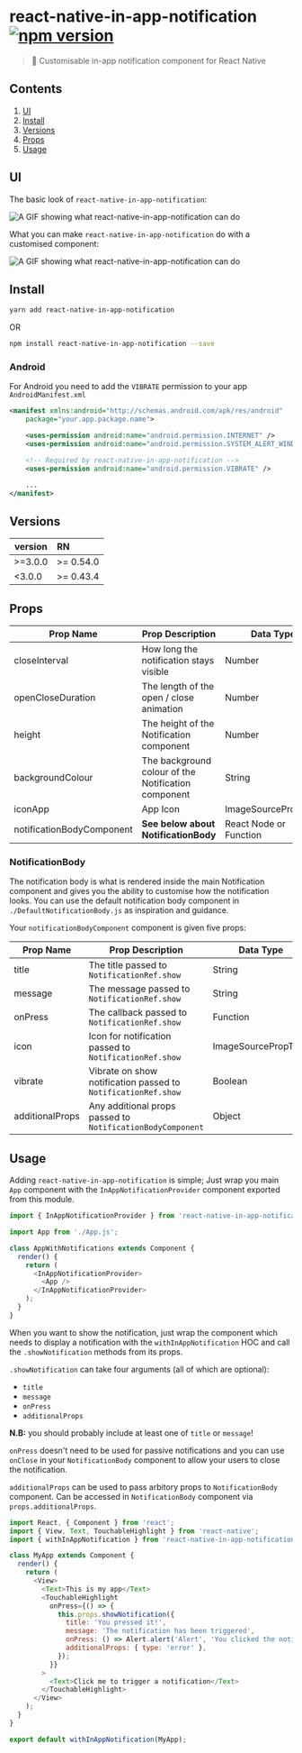 # react-native-in-app-notification [![npm version](https://badge.fury.io/js/react-native-in-app-notification.svg)](https://badge.fury.io/js/react-native-in-app-notification)

> :bell: Customisable in-app notification component for React Native

## Contents

1. [UI](#ui)
2. [Install](#install)
3. [Versions](#versions)
4. [Props](#props)
5. [Usage](#usage)

## UI

The basic look of `react-native-in-app-notification`:

![A GIF showing what react-native-in-app-notification can do](http://i.imgur.com/3PILcKg.gif)

What you can make `react-native-in-app-notification` do with a customised component:

![A GIF showing what react-native-in-app-notification can do](http://i.imgur.com/k0SBlrW.gif)

## Install

```bash
yarn add react-native-in-app-notification
```

OR

```bash
npm install react-native-in-app-notification --save
```

### Android

For Android you need to add the `VIBRATE` permission to your app `AndroidManifest.xml`
```xml
<manifest xmlns:android="http://schemas.android.com/apk/res/android"
    package="your.app.package.name">

    <uses-permission android:name="android.permission.INTERNET" />
    <uses-permission android:name="android.permission.SYSTEM_ALERT_WINDOW"/>

    <!-- Required by react-native-in-app-notification -->
    <uses-permission android:name="android.permission.VIBRATE" />

    ...
</manifest>
```

## Versions

| version | RN        |
| ------- | :-------- |
| >=3.0.0 | >= 0.54.0 |
| <3.0.0  | >= 0.43.4 |

## Props

| Prop Name                 | Prop Description                                    | Data Type              | Required    | Default                     |
| ------------------------- | --------------------------------------------------- | ---------------------- | ----------- | --------------------------- |
| closeInterval             | How long the notification stays visible             | Number                 | No          | `4000`                      |
| openCloseDuration         | The length of the open / close animation            | Number                 | No          | `200`                       |
| height                    | The height of the Notification component            | Number                 | No          | `80`                        |
| backgroundColour          | The background colour of the Notification component | String                 | No          | `white`                     |
| iconApp                   | App Icon                                            | ImageSourcePropType    | No          | `null`                      |
| notificationBodyComponent | **See below about NotificationBody**                | React Node or Function | Recommended | `./DefaultNotificationBody` |

### NotificationBody

The notification body is what is rendered inside the main Notification component and gives you the ability to customise how the notification looks. You can use the default notification body component in `./DefaultNotificationBody.js` as inspiration and guidance.

Your `notificationBodyComponent` component is given five props:

| Prop Name         | Prop Description                                              | Data Type           | Default |
| ----------------- | ------------------------------------------------------------- | ------------------- | ------- |
| title             | The title passed to `NotificationRef.show`                    | String              | `''`    |
| message           | The message passed to `NotificationRef.show`                  | String              | `''`    |
| onPress           | The callback passed to `NotificationRef.show`                 | Function            | `null`  |
| icon              | Icon for notification passed to `NotificationRef.show`        | ImageSourcePropType | `null`  |
| vibrate           | Vibrate on show notification passed to `NotificationRef.show` | Boolean             | `true`  |
| additionalProps   | Any additional props passed to `NotificationBodyComponent`    | Object              | `null`  |

## Usage

Adding `react-native-in-app-notification` is simple;
Just wrap you main `App` component with the `InAppNotificationProvider` component exported from this module.

```javascript
import { InAppNotificationProvider } from 'react-native-in-app-notification';

import App from './App.js';

class AppWithNotifications extends Component {
  render() {
    return (
      <InAppNotificationProvider>
        <App />
      </InAppNotificationProvider>
    );
  }
}
```

When you want to show the notification, just wrap the component which needs to display a notification with the `withInAppNotification` HOC and call the `.showNotification` methods from its props.

`.showNotification` can take four arguments (all of which are optional):

- `title`
- `message`
- `onPress`
- `additionalProps`

**N.B:** you should probably include at least one of `title` or `message`!

`onPress` doesn't need to be used for passive notifications and you can use `onClose` in your `NotificationBody` component to allow your users to close the notification.

`additionalProps` can be used to pass arbitory props to `NotificationBody` component. Can be accessed in `NotificationBody` component via `props.additionalProps`.

```javascript
import React, { Component } from 'react';
import { View, Text, TouchableHighlight } from 'react-native';
import { withInAppNotification } from 'react-native-in-app-notification';

class MyApp extends Component {
  render() {
    return (
      <View>
        <Text>This is my app</Text>
        <TouchableHighlight
          onPress={() => {
            this.props.showNotification({
              title: 'You pressed it!',
              message: 'The notification has been triggered',
              onPress: () => Alert.alert('Alert', 'You clicked the notification!'),
              additionalProps: { type: 'error' },
            });
          }}
        >
          <Text>Click me to trigger a notification</Text>
        </TouchableHighlight>
      </View>
    );
  }
}

export default withInAppNotification(MyApp);
```
